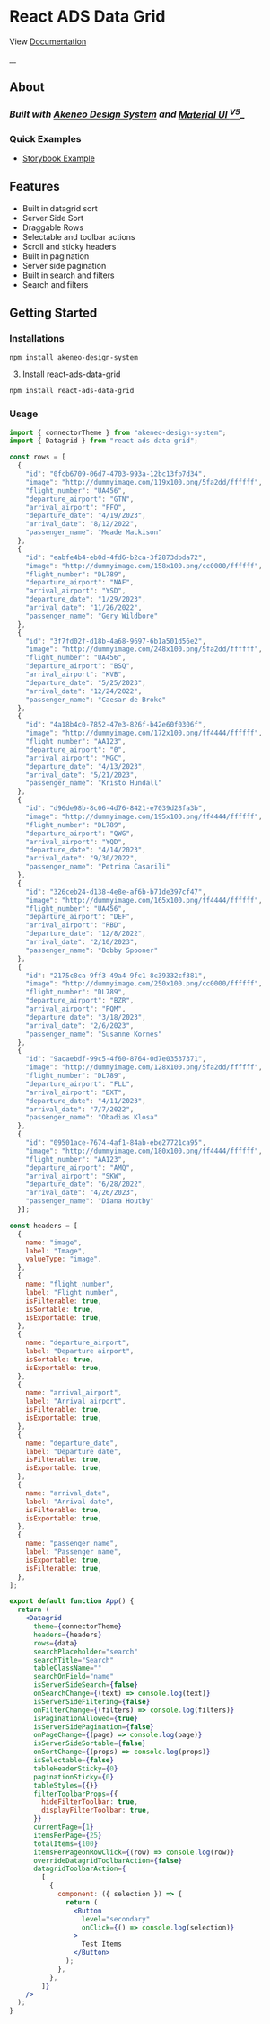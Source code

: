 # React ADS Data Grid

View [Documentation](https://www.chromatic.com/component?appId=6474affbba574942f11aa134&csfId=datagrid--default&buildNumber=1&k=6474b1c1eac33b89739969b9-1200-interactive-true&h=20&b=-11)

<a href="https://www.npmjs.com/package/react-ads-data-grid" target="_blank">
  <img alt="" src="https://img.shields.io/npm/v/react-ads-data-grid" />
</a>
<a href="https://www.npmjs.com/package/react-ads-data-grid" target="_blank">
  <img alt="" src="https://badgen.net/npm/dt/react-ads-data-grid?label=installs&icon=npm&color=blue" />
</a>
<a href="https://www.npmjs.com/package/react-ads-data-grid" target="_blank">
  <img alt="" src="https://img.shields.io/npm/dw/react-ads-data-grid" />
</a>
<a href="https://github.com/krishankantshandilya/react-ads-data-grid/blob/master/LICENSE" target="_blank">
  <img alt="" src="https://badgen.net/github/license/krishankantshandilya/react-ads-data-grid?color=blue" />
</a>

## About

### _Built with [Akeneo Design System](https://dsm.akeneo.com/) and [Material UI <sup>V5</sup>](https://mui.com/)__

### Quick Examples

 - [Storybook Example](https://www.chromatic.com/component?appId=6474affbba574942f11aa134&csfId=datagrid--default&buildNumber=1&k=6474b1c1eac33b89739969b9-1200-interactive-true&h=20&b=-11)

## Features

- Built in datagrid sort
- Server Side Sort
- Draggable Rows
- Selectable and toolbar actions
- Scroll and sticky headers
- Built in pagination
- Server side pagination
- Built in search and filters
- Search and filters

## Getting Started

### Installations

```bash
npm install akeneo-design-system
```

3. Install react-ads-data-grid

```bash
npm install react-ads-data-grid
```

### Usage

```jsx
import { connectorTheme } from "akeneo-design-system";
import { Datagrid } from "react-ads-data-grid";

const rows = [
  {
    "id": "0fcb6709-06d7-4703-993a-12bc13fb7d34",
    "image": "http://dummyimage.com/119x100.png/5fa2dd/ffffff",
    "flight_number": "UA456",
    "departure_airport": "GTN",
    "arrival_airport": "FFO",
    "departure_date": "4/19/2023",
    "arrival_date": "8/12/2022",
    "passenger_name": "Meade Mackison"
  },
  {
    "id": "eabfe4b4-eb0d-4fd6-b2ca-3f2873dbda72",
    "image": "http://dummyimage.com/158x100.png/cc0000/ffffff",
    "flight_number": "DL789",
    "departure_airport": "NAF",
    "arrival_airport": "YSD",
    "departure_date": "1/29/2023",
    "arrival_date": "11/26/2022",
    "passenger_name": "Gery Wildbore"
  },
  {
    "id": "3f7fd02f-d18b-4a68-9697-6b1a501d56e2",
    "image": "http://dummyimage.com/248x100.png/5fa2dd/ffffff",
    "flight_number": "UA456",
    "departure_airport": "BSQ",
    "arrival_airport": "KVB",
    "departure_date": "5/25/2023",
    "arrival_date": "12/24/2022",
    "passenger_name": "Caesar de Broke"
  },
  {
    "id": "4a18b4c0-7852-47e3-826f-b42e60f0306f",
    "image": "http://dummyimage.com/172x100.png/ff4444/ffffff",
    "flight_number": "AA123",
    "departure_airport": "0",
    "arrival_airport": "MGC",
    "departure_date": "4/13/2023",
    "arrival_date": "5/21/2023",
    "passenger_name": "Kristo Hundall"
  },
  {
    "id": "d96de98b-8c06-4d76-8421-e7039d28fa3b",
    "image": "http://dummyimage.com/195x100.png/ff4444/ffffff",
    "flight_number": "DL789",
    "departure_airport": "QWG",
    "arrival_airport": "YQD",
    "departure_date": "4/14/2023",
    "arrival_date": "9/30/2022",
    "passenger_name": "Petrina Casarili"
  },
  {
    "id": "326ceb24-d138-4e8e-af6b-b71de397cf47",
    "image": "http://dummyimage.com/165x100.png/ff4444/ffffff",
    "flight_number": "UA456",
    "departure_airport": "DEF",
    "arrival_airport": "RBD",
    "departure_date": "12/8/2022",
    "arrival_date": "2/10/2023",
    "passenger_name": "Bobby Spooner"
  },
  {
    "id": "2175c8ca-9ff3-49a4-9fc1-8c39332cf381",
    "image": "http://dummyimage.com/250x100.png/cc0000/ffffff",
    "flight_number": "DL789",
    "departure_airport": "BZR",
    "arrival_airport": "PQM",
    "departure_date": "3/18/2023",
    "arrival_date": "2/6/2023",
    "passenger_name": "Susanne Kornes"
  },
  {
    "id": "9acaebdf-99c5-4f60-8764-0d7e03537371",
    "image": "http://dummyimage.com/128x100.png/5fa2dd/ffffff",
    "flight_number": "DL789",
    "departure_airport": "FLL",
    "arrival_airport": "BXT",
    "departure_date": "4/11/2023",
    "arrival_date": "7/7/2022",
    "passenger_name": "Obadias Klosa"
  },
  {
    "id": "09501ace-7674-4af1-84ab-ebe27721ca95",
    "image": "http://dummyimage.com/180x100.png/ff4444/ffffff",
    "flight_number": "AA123",
    "departure_airport": "AMQ",
    "arrival_airport": "SKW",
    "departure_date": "6/28/2022",
    "arrival_date": "4/26/2023",
    "passenger_name": "Diana Houtby"
  }];

const headers = [
  {
    name: "image",
    label: "Image",
    valueType: "image",
  },
  {
    name: "flight_number",
    label: "Flight number",
    isFilterable: true,
    isSortable: true,
    isExportable: true,
  },
  {
    name: "departure_airport",
    label: "Departure airport",
    isSortable: true,
    isExportable: true,
  },
  {
    name: "arrival_airport",
    label: "Arrival airport",
    isFilterable: true,
    isExportable: true,
  },
  {
    name: "departure_date",
    label: "Departure date",
    isFilterable: true,
    isExportable: true,
  },
  {
    name: "arrival_date",
    label: "Arrival date",
    isFilterable: true,
    isExportable: true,
  },
  {
    name: "passenger_name",
    label: "Passenger name",
    isExportable: true,
    isFilterable: true,
  },
];

export default function App() {
  return (
    <Datagrid
      theme={connectorTheme}
      headers={headers}
      rows={data}
      searchPlaceholder="search"
      searchTitle="Search"
      tableClassName=""
      searchOnField="name"
      isServerSideSearch={false}
      onSearchChange={(text) => console.log(text)}
      isServerSideFiltering={false}
      onFilterChange={(filters) => console.log(filters)}
      isPaginationAllowed={true}
      isServerSidePagination={false}
      onPageChange={(page) => console.log(page)}
      isServerSideSortable={false}
      onSortChange={(props) => console.log(props)}
      isSelectable={false}
      tableHeaderSticky={0}
      paginationSticky={0}
      tableStyles={{}}
      filterToolbarProps={{
        hideFilterToolbar: true,
        displayFilterToolbar: true,
      }}
      currentPage={1}
      itemsPerPage={25}
      totalItems={100}
      itemsPerPageonRowClick={(row) => console.log(row)}
      overrideDatagridToolbarAction={false}
      datagridToolbarAction={
        [
          {
            component: ({ selection }) => {
              return (
                <Button
                  level="secondary"
                  onClick={() => console.log(selection)}
                >
                  Test Items
                </Button>
              );
            },
          },
        ]}
    />
  );
}
```